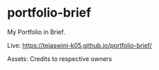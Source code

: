 # portfolio-brief
My Portfolio in Brief.

Live: https://tejaswini-k05.github.io/portfolio-brief/

Assets: Credits to respective owners
